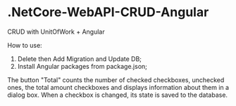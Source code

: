 # .NetCore-WebAPI-CRUD-Angular
CRUD with UnitOfWork + Angular

How to use:
1. Delete then Add Migration and Update DB;
2. Install Angular packages from package.json;

The button "Total" counts the number of checked checkboxes, unchecked ones, the total amount checkboxes and displays information about them in a dialog box.
When a checkbox is changed, its state is saved to the database.
